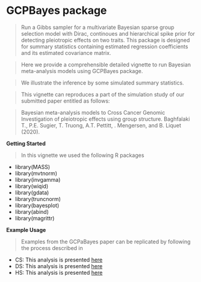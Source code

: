 # GCPBayes package


> Run a Gibbs sampler for a multivariate Bayesian sparse group selection model with Dirac, continoues and hierarchical spike prior for detecting pleiotropic effects on two traits. This package is designed for summary statistics containing estimated regression coefficients and its estimated covariance matrix.

> Here we provide a comprehensible detailed vignette to run Bayesian meta-analysis models using GCPBayes package.

> We illustrate the inference by some simulated summary statistics.

> This vignette can reproduces a part of the simulation study of our submitted paper entitled as follows:

  > Bayesian meta-analysis models to Cross Cancer Genomic Investigation of pleiotropic effects using group structure. Baghfalaki T., P.E. Sugier, T. Truong, A.T. Pettitt, . Mengersen, and B. Liquet (2020).



**Getting Started**

  > In this vignette we used the following R packages
- library(MASS)
- library(mvtnorm)
- library(invgamma)
- library(wiqid)
- library(gdata)
- library(truncnorm)
- library(bayesplot)
- library(abind)
- library(magrittr)


**Example Usage**
  > Examples from the GCPaBayes paper can be replicated by following the process described in

- CS: This analysis is presented [here](/CSExamp.md)
- DS: This analysis is presented [here](/DSExamp.md)
- HS: This analysis is presented [here](/HSExamp.md)
